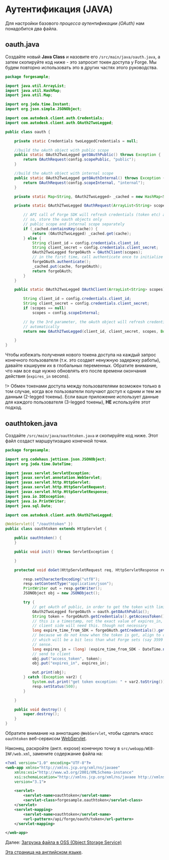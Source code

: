 # Аутентификация (JAVA)

Для настройки базового *процесса аутентификации (OAuth)* нам понадобится два файла.

## oauth.java

Создайте новый **Java Class** и назовите его `/src/main/java/oauth.java`, а затем скопируйте код ниже - это запросит токен доступа у Forge. Мы будем повторно использовать это в других частях этого руководства.

```java
package forgesample;

import java.util.ArrayList;
import java.util.HashMap;
import java.util.Map;

import org.joda.time.Instant;
import org.json.simple.JSONObject;

import com.autodesk.client.auth.Credentials;
import com.autodesk.client.auth.OAuth2TwoLegged;

public class oauth {

	private static Credentials twoLeggedCredentials = null;

	//build the oAuth object with public scope
	public static OAuth2TwoLegged getOAuthPublic() throws Exception {
		return OAuthRequest(config.scopePublic, "public");
	}

	//build the oAuth object with internal scope 
	public static OAuth2TwoLegged getOAuthInternal() throws Exception {
		return OAuthRequest(config.scopeInternal, "internal");
	}

	private static Map<String, OAuth2TwoLegged> _cached = new HashMap<String, OAuth2TwoLegged>();

	private static OAuth2TwoLegged OAuthRequest(ArrayList<String> scopes, String cache) throws Exception {

		// API call of Forge SDK will refresh credentials (token etc) automatically
		// so, store the oauth objects only
		// public scope and internal scope separately
		if (_cached.containsKey(cache)) {
			return (OAuth2TwoLegged) _cached.get(cache);
		} else {
			String client_id = config.credentials.client_id;
			String client_secret = config.credentials.client_secret;
			OAuth2TwoLegged forgeOAuth = OAuthClient(scopes);
			// in the first time, call authenticate once to initialize the credentials
			forgeOAuth.authenticate();
			_cached.put(cache, forgeOAuth);
			return forgeOAuth;
		}
	}

	public static OAuth2TwoLegged OAuthClient(ArrayList<String> scopes) throws Exception {

		String client_id = config.credentials.client_id;
		String client_secret = config.credentials.client_secret;
		if (scopes == null)
			scopes = config.scopeInternal;

		// by the 3rd parameter, the oAuth object will refresh credentials (token etc)
		// automatically
		return new OAuth2TwoLegged(client_id, client_secret, scopes, Boolean.valueOf(true));

	}
}
```

Чтобы избежать получения нового токена доступа на каждый запрос конечного пользователя (т.к. это создает ненужную задержку работы), давайте кэшируем их в глобальных переменных. Обратите внимание, что нам все еще нужно обновлять его после времени окончания действия (`expires_in` secons).

!> Обмен токенами доступа между пользователями возможен только в том случае, когда все пользователи получают доступ к одним и тем же данным (2-legged токены). Если ваше приложение использует данные для каждого пользователя (3-legged токены), **НЕ** используйте этот подход.
 
## oauthtoken.java

Создайте `/src/main/java/oauthtoken.java` и скопируйте код ниже. Этот файл создаст маршрутизацию конечной точки.

```java
package forgesample;

import org.codehaus.jettison.json.JSONObject;
import org.joda.time.DateTime;

import javax.servlet.ServletException;
import javax.servlet.annotation.WebServlet;
import javax.servlet.http.HttpServlet;
import javax.servlet.http.HttpServletRequest;
import javax.servlet.http.HttpServletResponse;
import java.io.IOException;
import java.io.PrintWriter;
import java.sql.Date;

import com.autodesk.client.auth.OAuth2TwoLegged;

@WebServlet({ "/oauthtoken" })
public class oauthtoken extends HttpServlet {

	public oauthtoken() {
	}

	public void init() throws ServletException {

	}

	protected void doGet(HttpServletRequest req, HttpServletResponse resp) throws ServletException, IOException {

		resp.setCharacterEncoding("utf8");
		resp.setContentType("application/json");
		PrintWriter out = resp.getWriter();
		JSONObject obj = new JSONObject();

		try {
			// get oAuth of public, in order to get the token with limited permission
			OAuth2TwoLegged forgeOAuth = oauth.getOAuthPublic();
			String token = forgeOAuth.getCredentials().getAccessToken();
			// this is a timestamp, not the exact value of expires_in, so calculate back
			// client side will need this. though not necessary
			long expire_time_from_SDK = forgeOAuth.getCredentials().getExpiresAt();
			// because we do not know when the token is got, align to current time
			// which will be a bit less than what Forge sets (say 3599 seconds). This makes
			// sense.
			long expires_in = (long) (expire_time_from_SDK - DateTime.now().toDate().getTime()) / 1000;
			// send to client
			obj.put("access_token", token);
			obj.put("expires_in", expires_in);

			out.print(obj);
		} catch (Exception var2) {
			System.out.print("get token exception: " + var2.toString());
			resp.setStatus(500);
		}

	}

	public void destroy() {
		super.destroy();
	}
}
```

Обратите внимание на аннотацию `@WebServlet`, чтобы сделать класс `oauthtoken` веб-сервисом [WebServlet](http://blog.caucho.com/2009/10/06/servlet-30-tutorial-weblistener-webservlet-webfilter-and-webinitparam/).

Наконец, раскройте (англ. expose) конечную точку в `src/webapp/WEB-INF/web.xml`, замените содержание файла на:

```xml
<?xml version="1.0" encoding="UTF-8"?>
<web-app xmlns="http://xmlns.jcp.org/xml/ns/javaee"
	xmlns:xsi="http://www.w3.org/2001/XMLSchema-instance"
	xsi:schemaLocation="http://xmlns.jcp.org/xml/ns/javaee http://xmlns.jcp.org/xml/ns/javaee/web-app_3_1.xsd"
	version="3.1">

	<servlet>
		<servlet-name>oauthtoken</servlet-name>
		<servlet-class>forgesample.oauthtoken</servlet-class>
	</servlet>
	<servlet-mapping>
		<servlet-name>oauthtoken</servlet-name>
		<url-pattern>/api/forge/oauth/token</url-pattern>
	</servlet-mapping>

</web-app>
```

Далее: [Загрузка файла в OSS (Object Storage Service)](/datamanagement/oss/)

[Эта страница на английском языке](https://learnforge.autodesk.io/#/oauth/2legged/java).
